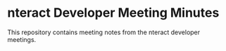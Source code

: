 # nteract Developer Meeting Minutes

This repository contains meeting notes from the nteract developer meetings.
